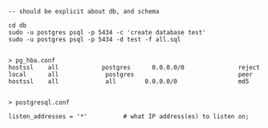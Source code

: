 
    -- should be explicit about db, and schema 

    cd db
    sudo -u postgres psql -p 5434 -c 'create database test'
    sudo -u postgres psql -p 5434 -d test -f all.sql 


    > pg_hba.conf
	hostssl    all            postgres      0.0.0.0/0               reject 
	local      all             postgres                             peer
	hostssl    all             all        0.0.0.0/0                 md5

    
    > postgresql.conf

    listen_addresses = '*'          # what IP address(es) to listen on;

